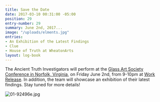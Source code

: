 ```yaml
---
title: Save the Date
date: 2017-03-10 00:31:00 -05:00
position: 29
entry-number: 29
summary: June 2nd, 2017...
image: "/uploads/elments.jpg"
entries:
- An Exhibition of the Latest Findings
- Clue
- House of Truth at WheatonArts
layout: log-book
---
```


The Ancient Truth Investigators will perform at the [Glass Art Society Conference in Norfolk, Virginia](https://www.glassart.org/2017travelvenuesattractions.html), on Friday June 2nd, from 9-10pm at [Work Release](http://workreleasenorfolk.com/). In addition, the team will showcase an exhibition of their latest findings. Stay tuned for more details!

![01-92496e.jpg](/uploads/01-92496e.jpg)